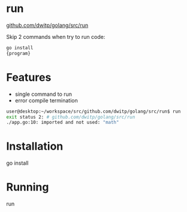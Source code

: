run
===

[github.com/dwitp/golang/src/run](https://github.com/dwitp/golang/tree/master/src/run)

Skip 2 commands when try to run code:

```bash
go install
{program}
```

# Features

- single command to run
- error compile termination
```bash
user@desktop:~/workspace/src/github.com/dwitp/golang/src/run$ run
exit status 2: # github.com/dwitp/golang/src/run
./app.go:10: imported and not used: "math"
```

# Installation

go install

# Running

run
